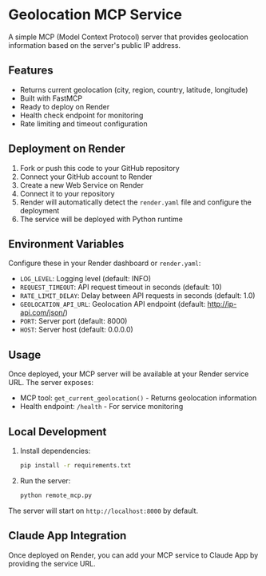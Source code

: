# Geolocation MCP Service

A simple MCP (Model Context Protocol) server that provides geolocation information based on the server's public IP address.

## Features

- Returns current geolocation (city, region, country, latitude, longitude)
- Built with FastMCP
- Ready to deploy on Render
- Health check endpoint for monitoring
- Rate limiting and timeout configuration

## Deployment on Render

1. Fork or push this code to your GitHub repository
2. Connect your GitHub account to Render
3. Create a new Web Service on Render
4. Connect it to your repository
5. Render will automatically detect the `render.yaml` file and configure the deployment
6. The service will be deployed with Python runtime

## Environment Variables

Configure these in your Render dashboard or `render.yaml`:

- `LOG_LEVEL`: Logging level (default: INFO)
- `REQUEST_TIMEOUT`: API request timeout in seconds (default: 10)
- `RATE_LIMIT_DELAY`: Delay between API requests in seconds (default: 1.0)
- `GEOLOCATION_API_URL`: Geolocation API endpoint (default: http://ip-api.com/json/)
- `PORT`: Server port (default: 8000)
- `HOST`: Server host (default: 0.0.0.0)

## Usage

Once deployed, your MCP server will be available at your Render service URL. The server exposes:

- MCP tool: `get_current_geolocation()` - Returns geolocation information
- Health endpoint: `/health` - For service monitoring

## Local Development

1. Install dependencies:
   ```bash
   pip install -r requirements.txt
   ```

2. Run the server:
   ```bash
   python remote_mcp.py
   ```

The server will start on `http://localhost:8000` by default.

## Claude App Integration

Once deployed on Render, you can add your MCP service to Claude App by providing the service URL.